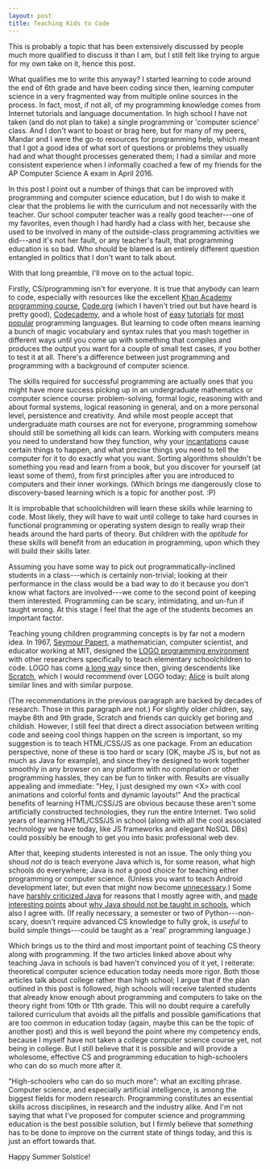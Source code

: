 ```yaml
---
layout: post
title: Teaching Kids to Code
---
```


This is probably a topic that has been extensively discussed by people much more
qualified to discuss it than I am, but I still felt like trying to argue for my
own take on it, hence this post.

What qualifies me to write this anyway? I started learning to code around the
end of 6th grade and have been coding since then, learning computer science in a
very fragmented way from multiple online sources in the process. In fact, most,
if not all, of my programming knowledge comes from Internet tutorials and
language documentation. In high school I have not taken (and do not plan to
take) a single programming or 'computer science' class. And I don't want to
boast or brag here, but for many of my peers, Mandar and I were the go-to
resources for programming help, which meant that I got a good idea of what sort
of questions or problems they usually had and what thought processes generated
them; I had a similar and more consistent experience when I informally coached a
few of my friends for the AP Computer Science A exam in April 2016.

In this post I point out a number of things that can be improved with
programming and computer science education, but I do wish to make it clear that
the problems lie with the curriculum and not necessarily with the teacher. Our
school computer teacher was a really good teacher---one of my favorites, even
though I had hardly had a class with her, because she used to be involved in
many of the outside-class programming activities we did---and it's not her
fault, or any teacher's fault, that programming education is so bad. Who should
be blamed is an entirely different question entangled in politics that I don't
want to talk about.

With that long preamble, I'll move on to the actual topic.

Firstly, CS/programming isn't for everyone. It is true that anybody
can learn to code, especially with resources like the excellent [Khan Academy
programming course](https://www.khanacademy.org/computing/computer-programming),
[Code.org](https://code.org/) (which I haven't tried out but have heard is
pretty good), [Codecademy](https://www.codecademy.com/), and a whole host of
[easy](https://docs.python.org/3/tutorial/index.html)
[tutorials](https://docs.oracle.com/javase/tutorial/)
[for](https://www.w3schools.com/js/DEFAULT.asp)
[most](http://www.cprogramming.com/tutorial.html)
[popular](https://golang.org/doc/) programming languages. But learning to code
often means learning a bunch of magic vocabulary and syntax rules that you mash
together in different ways until you come up with something that compiles and
produces the output you want for a couple of small test cases, if you bother to
test it at all. There's a difference between just programming and programming
with a background of computer science.

The skills required for successful programming are actually ones that you might
have more success picking up in an undergraduate mathematics or computer
science course: problem-solving, formal logic, reasoning with and about formal
systems, logical reasoning in general, and on a more personal level, persistence
and creativity. And while most people accept that undergraduate math courses are
not for everyone, programming somehow should still be something all kids can
learn. Working with computers means you need to understand how they function,
why your [incantations](https://stackoverflow.com/a/185803/1846915) cause
certain things to happen, and what precise things you need to tell the computer
for it to do exactly what you want. Sorting algorithms shouldn't be something
you read and learn from a book, but you discover for yourself (at least some of
them), from first principles after you are introduced to computers and their
inner workings. (Which brings me dangerously close to discovery-based learning
which is a topic for another post. :P)

It is improbable that schoolchildren will learn these skills while learning to
code. Most likely, they will have to wait until college to take hard courses in
functional programming or operating system design to really wrap their heads
around the hard parts of theory. But children with the *aptitude* for these
skills will benefit from an education in programming, upon which they will build
their skills later.

Assuming you have some way to pick out programmatically-inclined students in a
class---which is certainly non-trivial; looking at their performance in the
class would be a bad way to do it because you don't know what factors are
involved---we come to the second point of keeping them interested. Programming
can be scary, intimidating, and un-fun if taught wrong. At this stage I feel
that the age of the students becomes an important factor.

Teaching young children programming concepts is by far not a modern idea. In
1967, [Seymour Papert](https://en.wikipedia.org/wiki/Seymour_Papert), a
mathematician, computer scientist, and educator working at MIT, designed the
[LOGO programming environment](https://en.wikipedia.org/wiki/Logo_(programming_language))
with other researchers specifically to teach elementary schoolchildren to code.
LOGO has come
[a long way](http://el.media.mit.edu/logo-foundation/what_is_logo/history.html)
since then, giving descendents like [Scratch](https://scratch.mit.edu/), which I
would recommend over LOGO today; [Alice](http://www.alice.org/) is built along
similar lines and with similar purpose.

(The recommendations in the previous paragraph are backed by decades of
research. Those in this paragraph are not.) For slightly older children, say,
maybe 8th and 9th grade, Scratch and friends can quickly get boring and
childish. However, I still feel that direct a direct association between writing
code and seeing cool things happen on the screen is important, so my suggestion
is to teach HTML/CSS/JS as one package. From an education perspective, none of
these is too hard or scary (OK, maybe JS is, but not as much as Java for
example), and since they're designed to work together smoothly in any browser on
any platform with no compilation or other programming hassles, they can be fun
to tinker with. Results are visually appealing and immediate: "Hey, I just
designed my own &lt;X> with cool animations and colorful fonts and dynamic
layouts!" And the practical benefits of learning HTML/CSS/JS are obvious because
these aren't some artificially constructed technologies, they run the entire
Internet. Two solid years of learning HTML/CSS/JS in school (along with all the
cool associated technology we have today, like JS frameworks and elegant NoSQL
DBs) could possibly be enough to get you into basic professional web dev.

After that, keeping students interested is not an issue. The only thing you
shoud *not* do is teach everyone Java which is, for some reason, what high
schools do everywhere; Java is *not* a good choice for teaching either
programming or computer science. (Unless you want to teach Android development
later, but even that might now become [unnecessary](http://kotlinlang.org/).)
Some have
[harshly criticized Java](http://steve-yegge.blogspot.com/2006/03/execution-in-kingdom-of-nouns.html)
for reasons that I mostly agree with, and
[made interesting points](https://web.archive.org/web/20090412180717/http://www.stsc.hill.af.mil/CrossTalk/2008/01/0801DewarSchonberg.html)
about
[why Java should not be taught in schools](https://www.joelonsoftware.com/2005/12/29/the-perils-of-javaschools-2/),
which also I agree with. (If really necessary, a semester or two of
Python---non-scary, doesn't require advanced CS knowledge to fully grok, is
*useful* to build simple things---could be taught as a 'real' programming
language.)

Which brings us to the third and most important point of teaching CS theory
along with programming. If the two articles linked above about why teaching Java
in schools is bad haven't convinced you of it yet, I reiterate: theoretical
computer science education today needs more rigor. Both those articles talk
about college rather than high school; I argue that if the plan outlined in this
post is followed, high schools will receive talented students that already know
enough about programming and computers to take on the theory right from 10th or
11th grade. This will no doubt require a carefully tailored curriculum that
avoids all the pitfalls and possible gamifications that are too common in
education today (again, maybe this can be the topic of another post) and this is
well beyond the point where my competency ends, because I myself have not taken
a college computer science course yet, not being in college. But I still believe
that it is possible and will provide a wholesome, effective CS and programming
education to high-schoolers who can do so much more after it.

"High-schoolers who can do so much more": what an exciting phrase. Computer
science, and especially artificial intelligence, is among the biggest fields for
modern research. Programming constitutes an essential skills across disciplines,
in research and the industry alike. And I'm not saying that what I've proposed
for computer science and programming education is the best possible solution,
but I firmly believe that *something* has to be done to improve on the current
state of things today, and this is just an effort towards that.

Happy Summer Solstice!
